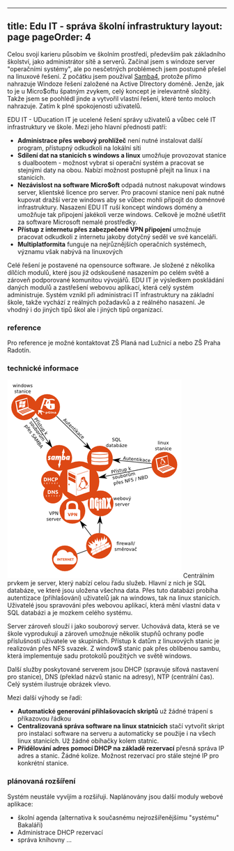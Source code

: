 
---
title: Edu IT - správa školní infrastruktury
layout: page
pageOrder: 4
---

Celou svojí karieru působím ve školním prostředí, především pak základního školství, jako administrátor sítě a serverů.
Začínal jsem s windoze server "operačními systémy", ale po nesčetných problémech jsem postupně přešel na linuxové řešení.
Z počátku jsem používal [Samba4](http://www.samba.org/), protože přímo nahrazuje Windoze řešení založené na Active DIrectory doméně.
Jenže, jak to je u Micro$oftu špatným zvykem, celý koncept je irelevantně složitý.
Takže jsem se poohlédl jinde a vytvořil vlastní řešení, které tento moloch nahrazuje. Zatím k plné spokojenosti uživatelů.

EDU IT - UDucation IT je ucelené řešení správy uživatelů a vůbec celé IT infrastruktury ve škole.
Mezi jeho hlavní přednosti patří:

- **Administrace přes webový prohlížeč**
  není nutné instalovat další program, přístupný odkudkoli na lokální síti
- **Sdílení dat na stanicích s windows a linux**
  umožňuje provozovat stanice s dualbootem - možnost vybrat si operační systém a pracovat se stejnými daty na obou.
  Nabízí možnost postupně přejít na linux i na stanicích.
- **Nezávislost na software Micro$oft**
  odpadá nutnost nakupovat windows server, klientské licence pro server.
  Pro pracovní stanice není pak nutné kupovat dražší verze windows aby se vůbec mohli připojit do doménové infrastruktury.
  Nasazení EDU IT ruší koncept windows domény a umožňuje tak připojení jakékoli verze windows.
  Celkově je možné ušetřit za software Microsoft nemalé prostředky.
- **Přístup z internetu přes zabezpečené VPN připojení**
  umožnuje pracovat odkudkoli z internetu jakoby dotyčný seděl ve své kanceláři.
- **Multiplatformita**
  funguje na nejrůznějších operačních systémech, významu však nabývá na linuxových

Celé řešení je postavené na opensource software.
Je složené z několika dílčích modulů, které jsou již odskoušené nasazením po celém světě a zároveň podporované komunitou vývojářů.
EDU IT je výsledkem poskládání daných modulů a zastřešení webovou aplikací, která celý systém administruje.
Systém vznikl při administraci IT infrastruktury na základní škole, takže vychází z reálných požadavků a z reálného nasazení.
Je vhodný i do jiných tipů škol ale i jiných tipů organizací.

### reference
Pro reference je možné kontaktovat ZŠ Planá nad Lužnicí a nebo ZŠ Praha Radotín.

### technické informace

![Diagram řešení EDU-IT](/img/overview.png)
Centrálním prvkem je server, který nabízí celou řadu služeb.
Hlavní z nich je SQL databáze, ve které jsou uložena všechna data.
Přes tuto databázi probíha autentizace (přihlašování) uživatelů jak na windows, tak na linux stanicích.
Uživatelé jsou spravováni přes webovou aplikací, která mění vlastní data v SQL databázi a je mozkem celého systému.

Server zároveň slouží i jako souborový server.
Uchovává data, která se ve škole vyprodukují a zároveň umožnuje několik stupňů ochrany podle příslušnosti uživatele ve skupinách.
Přístup k datům z linuxových stanic je realizován přes NFS svazek.
Z window$ stanic pak přes oblíbenou sambu, která implementuje sadu protokolů použitých ve světě windows.

Další služby poskytované serverem jsou DHCP (spravuje síťová nastavení pro stanice), DNS (překlad názvů stanic na adresy), NTP (centrální čas).
Celý systém ilustruje obrázek vlevo.

Mezi další výhody se řadí:

- __Automatické generování přihlašovacích skriptů__ už žádné trápení s příkazovou řádkou
- __Centralizovaná správa software na linux statnicích__
  stačí vytvořit skript pro instalaci software na serveru a automaticky se použije i na všech linux stanicích. Už žádné obíhačky kolem statnic.
- __Přidělování adres pomocí DHCP na základě rezervací__
  přesná správa IP adres a stanic. Žádné kolize. Možnost rezervací pro stále stejné IP pro konkrétní stanice.

### plánovaná rozšíření
Systém neustále vyvíjím a rozšiřuji.
Naplánovány jsou další moduly webové aplikace:

- školní agenda (alternativa k současnému nejrozšířenějšímu "systému" Bakaláři)
- Administrace DHCP rezervací
- správa knihovny
...

